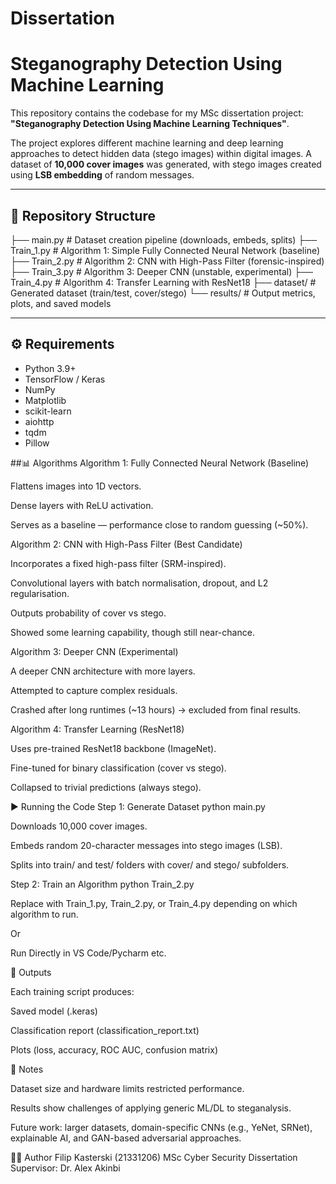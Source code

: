 # Dissertation

# Steganography Detection Using Machine Learning

This repository contains the codebase for my MSc dissertation project:  
**"Steganography Detection Using Machine Learning Techniques"**.  

The project explores different machine learning and deep learning approaches to detect hidden data (stego images) within digital images. A dataset of **10,000 cover images** was generated, with stego images created using **LSB embedding** of random messages.

---

## 📂 Repository Structure

├── main.py # Dataset creation pipeline (downloads, embeds, splits)
├── Train_1.py # Algorithm 1: Simple Fully Connected Neural Network (baseline)
├── Train_2.py # Algorithm 2: CNN with High-Pass Filter (forensic-inspired)
├── Train_3.py # Algorithm 3: Deeper CNN (unstable, experimental)
├── Train_4.py # Algorithm 4: Transfer Learning with ResNet18
├── dataset/ # Generated dataset (train/test, cover/stego)
└── results/ # Output metrics, plots, and saved models


---

## ⚙️ Requirements

- Python 3.9+
- TensorFlow / Keras
- NumPy
- Matplotlib
- scikit-learn
- aiohttp
- tqdm
- Pillow

##📊 Algorithms
Algorithm 1: Fully Connected Neural Network (Baseline)

Flattens images into 1D vectors.

Dense layers with ReLU activation.

Serves as a baseline — performance close to random guessing (~50%).

Algorithm 2: CNN with High-Pass Filter (Best Candidate)

Incorporates a fixed high-pass filter (SRM-inspired).

Convolutional layers with batch normalisation, dropout, and L2 regularisation.

Outputs probability of cover vs stego.

Showed some learning capability, though still near-chance.

Algorithm 3: Deeper CNN (Experimental)

A deeper CNN architecture with more layers.

Attempted to capture complex residuals.

Crashed after long runtimes (~13 hours) → excluded from final results.

Algorithm 4: Transfer Learning (ResNet18)

Uses pre-trained ResNet18 backbone (ImageNet).

Fine-tuned for binary classification (cover vs stego).

Collapsed to trivial predictions (always stego).

▶️ Running the Code
Step 1: Generate Dataset
python main.py

Downloads 10,000 cover images.

Embeds random 20-character messages into stego images (LSB).

Splits into train/ and test/ folders with cover/ and stego/ subfolders.

Step 2: Train an Algorithm
python Train_2.py


Replace with Train_1.py, Train_2.py, or Train_4.py depending on which algorithm to run.

Or

Run Directly in VS Code/Pycharm etc.

📁 Outputs

Each training script produces:

Saved model (.keras)

Classification report (classification_report.txt)

Plots (loss, accuracy, ROC AUC, confusion matrix)

📌 Notes

Dataset size and hardware limits restricted performance.

Results show challenges of applying generic ML/DL to steganalysis.

Future work: larger datasets, domain-specific CNNs (e.g., YeNet, SRNet), explainable AI, and GAN-based adversarial approaches.

👨‍🎓 Author
Filip Kasterski (21331206)
MSc Cyber Security Dissertation
Supervisor: Dr. Alex Akinbi



